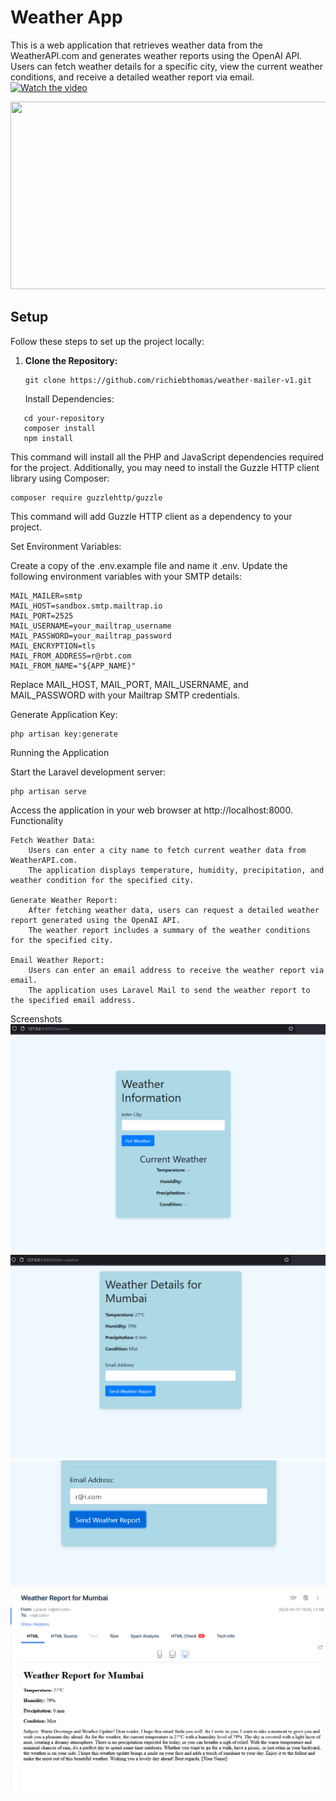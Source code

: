 # Weather App

This is a web application that retrieves weather data from the WeatherAPI.com and generates weather reports using the OpenAI API. Users can fetch weather details for a specific city, view the current weather conditions, and receive a detailed weather report via email.
[![Watch the video](https://img.youtube.com/vi/APOPm01BVrk/hqdefault.jpg)](https://www.youtube.com/embed/APOPm01BVrk)

[<img src="https://img.youtube.com/vi/APOPm01BVrk/hqdefault.jpg" width="600" height="300"
/>](https://www.youtube.com/embed/APOPm01BVrk)

## Setup

Follow these steps to set up the project locally:

1. **Clone the Repository:**

   ```
   git clone https://github.com/richiebthomas/weather-mailer-v1.git
   ```
    Install Dependencies:
```
   cd your-repository
   composer install
   npm install
```
This command will install all the PHP and JavaScript dependencies required for the project. Additionally, you may need to install the Guzzle HTTP client library using Composer:
  ```
  composer require guzzlehttp/guzzle
```
This command will add Guzzle HTTP client as a dependency to your project.

Set Environment Variables:

Create a copy of the .env.example file and name it .env. Update the following environment variables with your SMTP details:


```
MAIL_MAILER=smtp
MAIL_HOST=sandbox.smtp.mailtrap.io
MAIL_PORT=2525
MAIL_USERNAME=your_mailtrap_username
MAIL_PASSWORD=your_mailtrap_password
MAIL_ENCRYPTION=tls
MAIL_FROM_ADDRESS=r@rbt.com
MAIL_FROM_NAME="${APP_NAME}"
```
Replace MAIL_HOST, MAIL_PORT, MAIL_USERNAME, and MAIL_PASSWORD with your Mailtrap SMTP credentials.

Generate Application Key:

    php artisan key:generate

Running the Application

Start the Laravel development server:
```
php artisan serve
```
Access the application in your web browser at http://localhost:8000.
Functionality

    Fetch Weather Data:
        Users can enter a city name to fetch current weather data from WeatherAPI.com.
        The application displays temperature, humidity, precipitation, and weather condition for the specified city.

    Generate Weather Report:
        After fetching weather data, users can request a detailed weather report generated using the OpenAI API.
        The weather report includes a summary of the weather conditions for the specified city.

    Email Weather Report:
        Users can enter an email address to receive the weather report via email.
        The application uses Laravel Mail to send the weather report to the specified email address.

Screenshots
![Alt text](/images/1.png?raw=true "Optional Title")
![Alt text](/images/2.png?raw=true "Optional Title")
![Alt text](/images/3.png?raw=true "Optional Title")
![Alt text](/images/4.png?raw=true "Optional Title")
